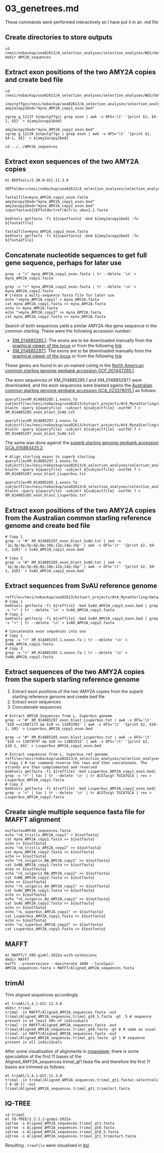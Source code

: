 # 03_genetrees.md

These commands were performed interactively so I have put it in an .md file

## Create directories to store outputs
```
cd /nesi/nobackup/uoa02613/A_selection_analyses/selection_analyses/WGS/data/processed/
mkdir AMY2A_sequences
```

## Extract exon positions of the two AMY2A copies and create bed file
``` 
cd /nesi/nobackup/uoa02613/A_selection_analyses/selection_analyses/WGS/data/AMY2A_sequences

inputgffgz=/nesi/nobackup/uoa02613/A_selection_analyses/selection_analyses/WGS/data/processed/VEP/gff/Superscaffold_cleaned_VEP.gff.gz
amy2acopy1bed="myna_AMY2A_copy1_exon.bed"

zgrep g_12137 $inputgffgz| grep exon | awk -v OFS='\t' '{print $1, $4-1, $5}' > ${amy2acopy1bed}

amy2acopy2bed="myna_AMY2A_copy2_exon.bed"
zgrep g_12138 $inputgffgz | grep exon | awk -v OFS='\t' '{print $1, $4-1, $5}' > ${amy2acopy2bed}

cd ../../AMY2A_sequences
```
## Extract exon sequences of the two AMY2A copies
```
ml BEDTools/2.30.0-GCC-11.3.0

VEPfolder=/nesi/nobackup/uoa02613/A_selection_analyses/selection_analyses/WGS/data/processed/VEP/

fasta1file=myna_AMY2A_copy1_exon.fasta
amy2acopy1bed="myna_AMY2A_copy1_exon.bed"
amy2acopy2bed="myna_AMY2A_copy2_exon.bed"
inputfasta=${VEPfolder}ref/AcTris_vAus2.1.fasta

bedtools getfasta -fi ${inputfasta} -bed ${amy2acopy1bed} -fo ${fasta1file}

fasta2file=myna_AMY2A_copy2_exon.fasta
bedtools getfasta -fi ${inputfasta} -bed ${amy2acopy2bed} -fo ${fasta2file}
```

## Concatenate nucleotide sequences to get full gene sequence, perhaps for later use
```
grep -v ">" myna_AMY2A_copy1_exon.fasta | tr --delete '\n' > myna_AMY2A_copy1.fasta

grep -v ">" myna_AMY2A_copy2_exon.fasta | tr --delete '\n' > myna_AMY2A_copy2.fasta
# Create a multi-sequence fasta file for later use
echo ">myna_AMY2A_copy1" > myna_AMY2A.fasta
cat myna_AMY2A_copy1.fasta >> myna_AMY2A.fasta
echo >> myna_AMY2A.fasta
echo ">myna_AMY2A_copy2" >> myna_AMY2A.fasta
cat myna_AMY2A_copy2.fasta >> myna_AMY2A.fasta
```

Search of both sequences yield a similar AMY2A-like gene sequence in the common starling. These were the following accession number:
* [XM_014885285.1](https://www.ncbi.nlm.nih.gov/nuccore/XM_014885285.1/). The exons are to be downloaded manually from the [graphical viewer of the locus](https://www.ncbi.nlm.nih.gov/gene/106858541) or from the following [link](https://www.ncbi.nlm.nih.gov/projects/sviewer/sequence.cgi?netcache=0&id=XM_014885285.1&format=fasta&filename=XM_014885285.1.exons.fa&ranges=0-185,186-332,333-530,531-761,762-895,896-1018,1019-1118,1119-1240,1241-1366,1367-1680)
* [XM_014885297.1](https://www.ncbi.nlm.nih.gov/nuccore/XM_014885297.1/). The exons are to be downloaded manually from the [graphical viewer of the locus](https://www.ncbi.nlm.nih.gov/gene?cmd=retrieve&list_uids=106858550) or from the following [link](https://www.ncbi.nlm.nih.gov/projects/sviewer/sequence.cgi?netcache=0&id=XM_014885297.1&format=fasta&filename=XM_014885297.1.exons.fa&ranges=0-212,213-359,360-557,558-788,789-922,923-1045,1046-1145,1146-1267,1268-1393,1394-2090)

These genes are found in an un-named contig in the [North American common starling genome genbank accession GCF_001447265.1](https://www.ncbi.nlm.nih.gov/datasets/genome/GCF_001447265.1/).

The exon sequences of XM_014885285.1 and XM_014885297.1 were downloaded, and the exon sequences were blasted agains the [Australian common starling genome genbank accession GCA_023376015.1](https://www.ncbi.nlm.nih.gov/datasets/genome/GCA_023376015.1/) as follows:
```
queryfile=XM_014885285.1.exons.fa
subjectfile=/nesi/nobackup/uoa02613/kstuart_projects/At4_MynaStarling/data/resources/genomes/Svulgaris_vAU_1.0.fasta
blastn -query ${queryfile} -subject ${subjectfile} -outfmt 7 > XM_014885285_exon_blast_SvAU.txt

queryfile=XM_014885297.1.exons.fa
subjectfile=/nesi/nobackup/uoa02613/kstuart_projects/At4_MynaStarling/data/resources/genomes/Svulgaris_vAU_1.0.fasta
blastn -query ${queryfile} -subject ${subjectfile} -outfmt 7 > XM_014885297_exon_blast_SvAU.txt
```
The same was done against the [superb starling genome genbank accession GCA_015883425.2](https://www.ncbi.nlm.nih.gov/datasets/genome/GCA_015883425.2/):
```
# Align starling exons to superb starling
queryfile=XM_014885297.1.exons.fa
subjectfile=/nesi/nobackup/uoa02613/A_selection_analyses/selection_analyses/WGS/data/raw_data/Superb_starling/ncbi_dataset/data/GCA_015883425.2/GCA_015883425.2_CU_Lasu_v2_genomic.fna
blastn -query ${queryfile} -subject ${subjectfile} -outfmt 7 > XM_014885297_exon_blast_Lsuperbus.txt

queryfile=XM_014885285.1.exons.fa
subjectfile=/nesi/nobackup/uoa02613/A_selection_analyses/selection_analyses/WGS/data/raw_data/Superb_starling/ncbi_dataset/data/GCA_015883425.2/GCA_015883425.2_CU_Lasu_v2_genomic.fna
blastn -query ${queryfile} -subject ${subjectfile} -outfmt 7 > XM_014885285_exon_blast_Lsuperbus.txt
```
## Extract exon positions of the two AMY2A copies from the Australian common starling reference genome and create bed file

```
# Copy 1
grep -v "#" XM_014885297_exon_blast_SvAU.txt | sed -n '1p;3p;4p;5p;6p;8p;10p;12p;14p;16p' | awk -v OFS='\t' '{print $2, $9-1, $10}' > SvAU_AMY2A_copy1_exon.bed

# Copy 2
grep -v "#" XM_014885285_exon_blast_SvAU.txt | sed -n '1p;3p;4p;5p;6p;8p;10p;12p;14p;16p' | awk -v OFS='\t' '{print $2, $9-1, $10}' > SvAU_AMY2A_copy2_exon.bed
```
## Extract sequences from SvAU reference genome
```
reffile=/nesi/nobackup/uoa02613/kstuart_projects/At4_MynaStarling/data/resources/genomes/Svulgaris_vAU_1.0.fasta
# Copy 1
bedtools getfasta -fi ${reffile} -bed SvAU_AMY2A_copy1_exon.bed | grep -v ">" | tr --delete '\n' > SvAU_AMY2A_copy1.fasta
# Copy 2
bedtools getfasta -fi ${reffile} -bed SvAU_AMY2A_copy2_exon.bed | grep -v ">" | tr --delete '\n' > SvAU_AMY2A_copy2.fasta

# Concatenate exon sequences into one
# Copy 1
grep -v ">" XM_014885297.1.exons.fa | tr --delete '\n' > SvNA_AMY2A_copy1.fasta
# Copy 2
grep -v ">" XM_014885285.1.exons.fa | tr --delete '\n' > SvNA_AMY2A_copy2.fasta
```
##  Extract sequences of the two AMY2A copies from the superb starling reference genome
1. Extract exon positions of the two AMY2A copies from the superb starling reference genome and create bed file
2. Extract exon sequences 
3. Concatenate sequences
```
# Extract AMY2A Sequences from L. Superbus genome
grep -v "#" XM_014885297_exon_blast_Lsuperbus.txt | awk -v OFS='\t' '$10 >=11087272 && $10 <= 11093392' | awk -v OFS='\t' '{print $2, $10-1, $9}' > Lsuperbus_AMY2A_copy1_exon.bed

grep -v "#" XM_014885285_exon_blast_Lsuperbus.txt | awk -v OFS='\t' '$10 >= 11079747 && $10 <= 11083552' | awk -v OFS='\t' '{print $2, $10-1, $9}' > Lsuperbus_AMY2A_copy2_exon.bed

# Extract sequences from L. Superbus ref genome
reffile=/nesi/nobackup/uoa02613/A_selection_analyses/selection_analyses/WGS/data/raw_data/Superb_starling/ncbi_dataset/data/GCA_015883425.2/GCA_015883425.2_CU_Lasu_v2_genomic.fna
# Copy 1 # tac command reverse the rows and then concatenate. The strands are then complemented and reversed
bedtools getfasta -fi ${reffile} -bed Lsuperbus_AMY2A_copy1_exon.bed| grep -v ">" | tac | tr --delete '\n' | tr ACGTacgt TGCATGCA | rev > Lsuperbus_AMY2A_copy1.fasta
# Copy 2
bedtools getfasta -fi ${reffile} -bed Lsuperbus_AMY2A_copy2_exon.bed| grep -v ">" | tac | tr --delete '\n' | tr ACGTacgt TGCATGCA | rev > Lsuperbus_AMY2A_copy2.fasta
```
## Create single multiple sequence fasta file for MAFFT alignment
```
outfasta=AMY2A_sequences.fasta
echo ">A_tristis_AMY2A_copy1" > ${outfasta}
cat myna_AMY2A_copy1.fasta >> ${outfasta}
echo >> ${outfasta}
echo ">A_tristis_AMY2A_copy2" >> ${outfasta}
cat myna_AMY2A_copy2.fasta >> ${outfasta}
echo >> ${outfasta}
echo ">S_vulgaris_NA_AMY2A_copy1" >> ${outfasta}
cat SvNA_AMY2A_copy1.fasta >> ${outfasta}
echo >> ${outfasta}
echo ">S_vulgaris_NA_AMY2A_copy2" >> ${outfasta}
cat SvNA_AMY2A_copy2.fasta >> ${outfasta}
echo >> ${outfasta}
echo ">S_vulgaris_AU_AMY2A_copy1" >> ${outfasta}
cat SvAU_AMY2A_copy1.fasta >> ${outfasta}
echo >> ${outfasta}
echo ">S_vulgaris_AU_AMY2A_copy2" >> ${outfasta}
cat SvAU_AMY2A_copy2.fasta >> ${outfasta}
echo >> ${outfasta}
echo ">L_superbus_AMY2A_copy1" >> ${outfasta}
cat Lsuperbus_AMY2A_copy1.fasta >> ${outfasta}
echo >> ${outfasta}
echo ">L_superbus_AMY2A_copy2" >> ${outfasta}
cat Lsuperbus_AMY2A_copy2.fasta >> ${outfasta}
```

## MAFFT
```
ml MAFFT/7.505-gimkl-2022a-with-extensions
mkdir MAFFT
mafft --preservecase --maxiterate 1000 --localpair AMY2A_sequences.fasta > MAFFT/Aligned_AMY2A_sequences.fasta
```
## trimAl
Trim aligned sequences accordingly
```
ml trimAl/1.4.1-GCC-11.3.0 
mkdir trimal
trimal -in MAFFT/Aligned_AMY2A_sequences.fasta -out trimal/Aligned_AMY2A_sequences.trimal_gt0_5.fasta -gt .5 # sequence present in at least 50% of individuals
trimal -in MAFFT/Aligned_AMY2A_sequences.fasta -out trimal/Aligned_AMY2A_sequences.trimal_gt0.fasta -gt 0 # same as usual
trimal -in MAFFT/Aligned_AMY2A_sequences.fasta -out trimal/Aligned_AMY2A_sequences.trimal_gt1.fasta -gt 1 # sequence present in all individuals
```
After some visualisation of alignments in [msaviewer](https://www.ncbi.nlm.nih.gov/projects/msaviewer/), there is some speculation of the first 11 bases of the Aligned_AMY2A_sequences.trimal_gt1.fasta file and therefore the first 11 bases are trimmed as follows:

```
ml trimAl/1.4.1-GCC-11.3.0 
trimal -in trimal/Aligned_AMY2A_sequences.trimal_gt1.fasta(-selectcols { 0-10 }) -out trimal/Aligned_AMY2A_sequences.trimal_gt1_trimstart.fasta
```
## IQ-TREE
```
cd trimal
ml IQ-TREE/2.2.2.2-gimpi-2022a
iqtree -s Aligned_AMY2A_sequences.trimal_gt1.fasta
iqtree -s Aligned_AMY2A_sequences.trimal_gt0.fasta
iqtree -s Aligned_AMY2A_sequences.trimal_gt0_5.fasta
iqtree -s Aligned_AMY2A_sequences.trimal_gt1_trimstart.fasta
```
Resulting `.treefile` were visualised in [itol](https://itol.embl.de/upload.cgi)

